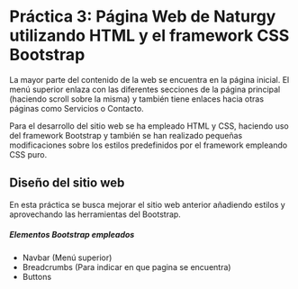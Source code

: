 # Práctica 3: Página Web de Naturgy utilizando HTML y el framework CSS Bootstrap
La mayor parte del contenido de la web se encuentra en la página inicial. El menú superior enlaza con las diferentes secciones de la página principal (haciendo scroll sobre la misma) y también tiene enlaces hacia otras páginas como Servicios o Contacto.

Para el desarrollo del sitio web se ha empleado HTML y CSS, haciendo uso del framework Bootstrap y también se han realizado pequeñas modificaciones sobre los estilos predefinidos por el framework empleando CSS puro.
## Diseño del sitio web
En esta práctica se busca mejorar el sitio web anterior añadiendo estilos y aprovechando las herramientas del Bootstrap.
##### Elementos Bootstrap empleados
- Navbar (Menú superior)
- Breadcrumbs (Para indicar en que pagina se encuentra)
- Buttons
